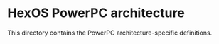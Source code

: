 # HexOS PowerPC architecture

This directory contains the PowerPC architecture-specific definitions.
